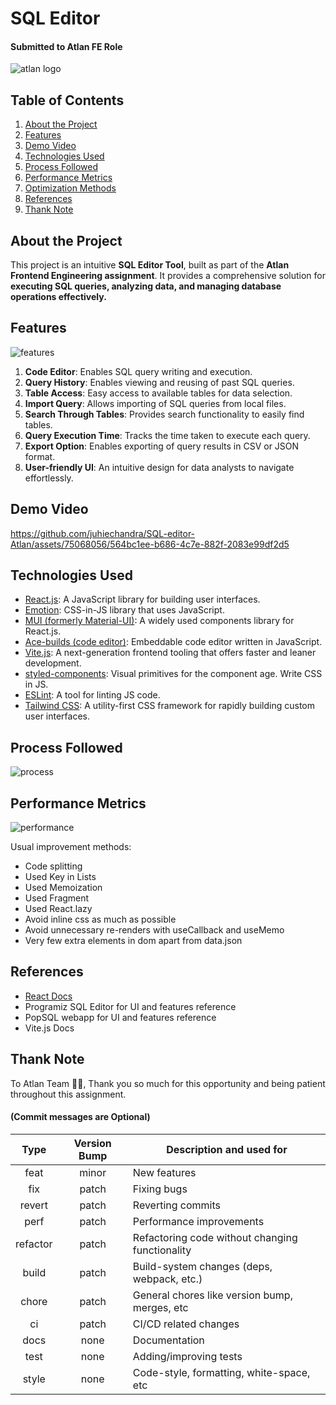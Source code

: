 # SQL Editor

#### Submitted to Atlan FE Role

![atlan logo](https://github.com/juhiechandra/Atlan-Assignment/blob/main/public/images/atlan.jpg)

## Table of Contents

1. [About the Project](#about-the-project)
2. [Features](#features)
3. [Demo Video](#demo-video)
4. [Technologies Used](#technologies-used)
5. [Process Followed](#process-followed)
6. [Performance Metrics](#performance-metrics)
7. [Optimization Methods](#optimization-methods)
8. [References](#references)
9. [Thank Note](#thank-note)

## About the Project

This project is an intuitive **SQL Editor Tool**, built as part of the **Atlan Frontend Engineering assignment**. It provides a comprehensive solution for **executing SQL queries, analyzing data, and managing database operations effectively.**

## Features

![features](https://github.com/juhiechandra/Atlan-Assignment/blob/main/public/images/features.png)

1. **Code Editor**: Enables SQL query writing and execution.
2. **Query History**: Enables viewing and reusing of past SQL queries.
3. **Table Access**: Easy access to available tables for data selection.
4. **Import Query**: Allows importing of SQL queries from local files.
5. **Search Through Tables**: Provides search functionality to easily find tables.
6. **Query Execution Time**: Tracks the time taken to execute each query.
7. **Export Option**: Enables exporting of query results in CSV or JSON format.
8. **User-friendly UI**: An intuitive design for data analysts to navigate effortlessly.

## Demo Video


https://github.com/juhiechandra/SQL-editor-Atlan/assets/75068056/564bc1ee-b686-4c7e-882f-2083e99df2d5



## Technologies Used

- [React.js](https://reactjs.org/): A JavaScript library for building user interfaces.
- [Emotion](https://emotion.sh/): CSS-in-JS library that uses JavaScript.
- [MUI (formerly Material-UI)](https://mui.com/): A widely used components library for React.js.
- [Ace-builds (code editor)](https://ace.c9.io/): Embeddable code editor written in JavaScript.
- [Vite.js](https://vitejs.dev/): A next-generation frontend tooling that offers faster and leaner development.
- [styled-components](https://styled-components.com/): Visual primitives for the component age. Write CSS in JS.
- [ESLint](https://eslint.org/): A tool for linting JS code.
- [Tailwind CSS](https://tailwindcss.com): A utility-first CSS framework for rapidly building custom user interfaces.

## Process Followed

![process](https://github.com/juhiechandra/Atlan-Assignment/blob/main/public/images/process.png)

## Performance Metrics

![performance](https://github.com/juhiechandra/Atlan-Assignment/blob/main/public/images/performance.png)

Usual improvement methods:

- Code splitting
- Used Key in Lists
- Used Memoization
- Used Fragment
- Used React.lazy
- Avoid inline css as much as possible
- Avoid unnecessary re-renders with useCallback and useMemo
- Very few extra elements in dom apart from data.json

## References

- [React Docs](https://reactjs.org/docs/getting-started.html)
- Programiz SQL Editor for UI and features reference
- PopSQL webapp for UI and features reference
- Vite.js Docs

## Thank Note

To Atlan Team 💫🚀,
Thank you so much for this opportunity and being patient throughout this assignment.

#### (Commit messages are Optional)

| Type | Version Bump | Description and used for |
| :----: | :---: |-----------------------|
| feat | minor | New features |
| fix | patch | Fixing bugs |
| revert | patch | Reverting commits |
| perf | patch | Performance improvements |
| refactor | patch | Refactoring code without changing functionality |
| build | patch | Build-system changes (deps, webpack, etc.) |
| chore | patch | General chores like version bump, merges, etc |
| ci | patch | CI/CD related changes |
| docs | none | Documentation |
| test | none | Adding/improving tests |
| style | none | Code-style, formatting, white-space, etc |
